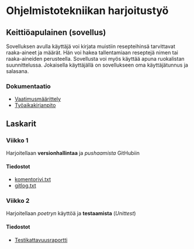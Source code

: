 # Ohjelmistotekniikan harjoitustyö

## Keittiöapulainen (sovellus)
Sovelluksen avulla käyttäjä voi kirjata muistiin resepteihinsä tarvittavat raaka-aineet ja määrät.
Hän voi hakea tallentamiaan reseptejä nimen tai raaka-aineiden perusteella. Sovellusta voi myös käyttää apuna ruokalistan suunnittelussa.
Jokaisella käyttäjällä on sovellukseen oma käyttäjätunnus ja salasana.

### Dokumentaatio
* [Vaatimusmäärittely](https://github.com/SiniCode/ot-harjoitustyo/blob/main/dokumentaatio/vaatimurmaarittely.md)
* [Työaikakirjanpito](https://github.com/SiniCode/ot-harjoitustyo/blob/main/dokumentaatio/tyoaikaseuranta.md)

## Laskarit

### Viikko 1
Harjoitellaan **versionhallintaa** ja *pushaamista* GitHubiin

#### Tiedostot
* [komentorivi.txt](https://github.com/SiniCode/ot-harjoitustyo/blob/main/laskarit/viikko1/komentorivi.txt)
* [gitlog.txt](https://github.com/SiniCode/ot-harjoitustyo/blob/main/laskarit/viikko1/gitlog.txt)

### Viikko 2
Harjoitellaan *poetryn* käyttöä ja **testaamista** (*Unittest*)
#### Tiedostot
* [Testikattavuusraportti](https://github.com/SiniCode/ot-harjoitustyo/blob/main/laskarit/viikko2/Coverage_Report_Screenshot.png)
